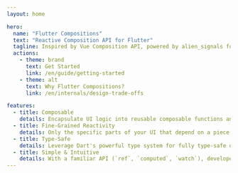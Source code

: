 ```yaml
---
layout: home

hero:
  name: "Flutter Compositions"
  text: "Reactive Composition API for Flutter"
  tagline: Inspired by Vue Composition API, powered by alien_signals for ultimate performance and developer experience.
  actions:
    - theme: brand
      text: Get Started
      link: /en/guide/getting-started
    - theme: alt
      text: Why Flutter Compositions?
      link: /en/internals/design-trade-offs

features:
  - title: Composable
    details: Encapsulate UI logic into reusable composable functions and say goodbye to massive Widget build methods.
  - title: Fine-Grained Reactivity
    details: Only the specific parts of your UI that depend on a piece of state will update when it changes. No more manual setState() calls or unnecessary widget rebuilds.
  - title: Type-Safe
    details: Leverage Dart's powerful type system for fully type-safe dependency injection (provide/inject) and props.
  - title: Simple & Intuitive
    details: With a familiar API (`ref`, `computed`, `watch`), developers with Vue or React Hooks experience will feel right at home.
---
```


